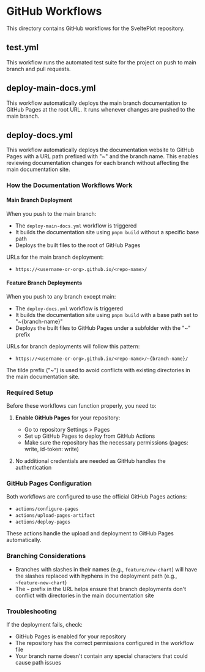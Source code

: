 # GitHub Workflows

This directory contains GitHub workflows for the SveltePlot repository.

## test.yml

This workflow runs the automated test suite for the project on push to main branch and pull requests.

## deploy-main-docs.yml

This workflow automatically deploys the main branch documentation to GitHub Pages at the root URL. It runs whenever changes are pushed to the main branch.

## deploy-docs.yml

This workflow automatically deploys the documentation website to GitHub Pages with a URL path prefixed with "~" and the branch name. This enables reviewing documentation changes for each branch without affecting the main documentation site.

### How the Documentation Workflows Work

#### Main Branch Deployment

When you push to the main branch:

- The `deploy-main-docs.yml` workflow is triggered
- It builds the documentation site using `pnpm build` without a specific base path
- Deploys the built files to the root of GitHub Pages

URLs for the main branch deployment:

- `https://<username-or-org>.github.io/<repo-name>/`

#### Feature Branch Deployments

When you push to any branch except main:

- The `deploy-docs.yml` workflow is triggered
- It builds the documentation site using `pnpm build` with a base path set to "~{branch-name}"
- Deploys the built files to GitHub Pages under a subfolder with the "~" prefix

URLs for branch deployments will follow this pattern:

- `https://<username-or-org>.github.io/<repo-name>/~{branch-name}/`

The tilde prefix ("~") is used to avoid conflicts with existing directories in the main documentation site.

### Required Setup

Before these workflows can function properly, you need to:

1. **Enable GitHub Pages** for your repository:

    - Go to repository Settings > Pages
    - Set up GitHub Pages to deploy from GitHub Actions
    - Make sure the repository has the necessary permissions (pages: write, id-token: write)

2. No additional credentials are needed as GitHub handles the authentication

### GitHub Pages Configuration

Both workflows are configured to use the official GitHub Pages actions:

- `actions/configure-pages`
- `actions/upload-pages-artifact`
- `actions/deploy-pages`

These actions handle the upload and deployment to GitHub Pages automatically.

### Branching Considerations

- Branches with slashes in their names (e.g., `feature/new-chart`) will have the slashes replaced with hyphens in the deployment path (e.g., `~feature-new-chart`)
- The `~` prefix in the URL helps ensure that branch deployments don't conflict with directories in the main documentation site

### Troubleshooting

If the deployment fails, check:

- GitHub Pages is enabled for your repository
- The repository has the correct permissions configured in the workflow file
- Your branch name doesn't contain any special characters that could cause path issues
